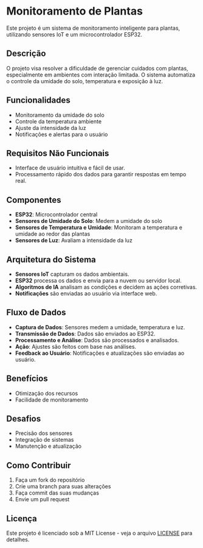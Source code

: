 # Monitoramento de Plantas

Este projeto é um sistema de monitoramento inteligente para plantas, utilizando sensores IoT e um microcontrolador ESP32.

## Descrição

O projeto visa resolver a dificuldade de gerenciar cuidados com plantas, especialmente em ambientes com interação limitada. O sistema automatiza o controle da umidade do solo, temperatura e exposição à luz.

## Funcionalidades

- Monitoramento da umidade do solo
- Controle da temperatura ambiente
- Ajuste da intensidade da luz
- Notificações e alertas para o usuário

## Requisitos Não Funcionais
- Interface de usuário intuitiva e fácil de usar.
- Processamento rápido dos dados para garantir respostas em tempo real.

## Componentes

- **ESP32**: Microcontrolador central
- **Sensores de Umidade do Solo**: Medem a umidade do solo
- **Sensores de Temperatura e Umidade**: Monitoram a temperatura e umidade ao redor das plantas
- **Sensores de Luz**: Avaliam a intensidade da luz

## Arquitetura do Sistema
- **Sensores IoT** capturam os dados ambientais.
- **ESP32** processa os dados e envia para a nuvem ou servidor local.
- **Algoritmos de IA** analisam as condições e decidem as ações corretivas.
- **Notificações** são enviadas ao usuário via interface web.

## Fluxo de Dados

- **Captura de Dados**: Sensores medem a umidade, temperatura e luz.
- **Transmissão de Dados**: Dados são enviados ao ESP32.
- **Processamento e Análise**: Dados são processados e analisados.
- **Ação**: Ajustes são feitos com base nas análises.
- **Feedback ao Usuário**: Notificações e atualizações são enviadas ao usuário.

## Benefícios

- Otimização dos recursos
- Facilidade de monitoramento

## Desafios

- Precisão dos sensores
- Integração de sistemas
- Manutenção e atualização

## Como Contribuir

1. Faça um fork do repositório
2. Crie uma branch para suas alterações
3. Faça commit das suas mudanças
4. Envie um pull request

## Licença

Este projeto é licenciado sob a MIT License - veja o arquivo [LICENSE](LICENSE) para detalhes.
